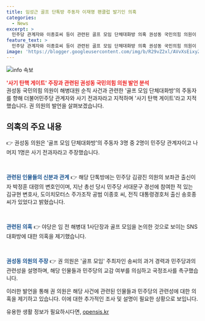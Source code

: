 ```yaml
---
title: 임성근 골프 단톡방 주동자 이재명 팬클럽 발기인 의혹
categories:
  - News
excerpt: >
  민주당 관계자와 이종호씨 등이 관련된 골프 모임 단체대화방 의혹 권성동 국민의힘 의원이 해병대 순직 사건과 관련해 민주당과의 관계를 지적하며 사기 탄핵 게이트라고 주장했다. 국회 소통관에서 기자회견을 열고 해당 단톡방의 주요 참여자들과 관련된 의혹을 제기했으며, 국정조사를 요구했다. 권 의원은 해당 인물들이 민주당과 교감했다면 사기 탄핵 게이트라고 강조했다.
feature_text: >
  민주당 관계자와 이종호씨 등이 관련된 골프 모임 단체대화방 의혹 권성동 국민의힘 의원이 해병대 순직 사건과 관련해 민주당과의 관계를 지적하며 사기 탄핵 게이트라고 주장했다. 국회 소통관에서 기자회견을 열고 해당 단톡방의 주요 참여자들과 관련된 의혹을 제기했으며, 국정조사를 요구했다. 권 의원은 해당 인물들이 민주당과 교감했다면 사기 탄핵 게이트라고 강조했다.
image: 'https://blogger.googleusercontent.com/img/b/R29vZ2xl/AVvXsEixyZcFfHzMRdzZMjFBmAUKJYCLCGyLL1o632UiGVXcaFdKo_bkvkuCioo0uUKlGfBVcT3P84aROyZIXSBEx3Aw5nCQ3pTgDom1WDC4m8eifvWiAmWEEVb4x6G_l8C0QH225ldMjyaFvpxGEBGNO37VmDTDMHGhJPq73UglMfDca1-0aw/s1600/blogspot.png'
---
```


<p><img src="https://blogger.googleusercontent.com/img/b/R29vZ2xl/AVvXsEixyZcFfHzMRdzZMjFBmAUKJYCLCGyLL1o632UiGVXcaFdKo_bkvkuCioo0uUKlGfBVcT3P84aROyZIXSBEx3Aw5nCQ3pTgDom1WDC4m8eifvWiAmWEEVb4x6G_l8C0QH225ldMjyaFvpxGEBGNO37VmDTDMHGhJPq73UglMfDca1-0aw/s1600/blogspot.png" alt="info 속보" /></p>

<p><b><span style="color: #ee2323;">'사기 탄핵 게이트' 주장과 관련된 권성동 국민의힘 의원 발언 분석</span></b>
<br>권성동 국민의힘 의원이 해병대원 순직 사건과 관련한 '골프 모임 단체대화방'의 주동자를 향해 더불어민주당 관계자와 사기 전과자라고 지적하며 '사기 탄핵 게이트'라고 지적했습니다. 권 의원의 발언을 살펴보겠습니다.</p>

<h2 data-ke-size="size26">의혹의 주요 내용</h2>

<p>👉 권성동 의원은 '골프 모임 단체대화방'의 주동자 3명 중 2명이 민주당 관계자이고 나머지 1명은 사기 전과자라고 주장했습니다.</p>

<p data-ke-size="size16">&nbsp;</p>

<p><b><span style="color: #1a5490;">관련된 인물들의 신분과 관계</span></b>
👉 해당 단톡방에는 민주당 김광진 의원의 보좌관 출신이자 박정훈 대령의 변호인이며, 지난 총선 당시 민주당 서대문구 경선에 참여한 적 있는 김규현 변호사, 도이치모터스 주가조작 공범 이종호 씨, 전직 대통령경호처 출신 송호종 씨가 있었다고 밝혔습니다.</p>

<p data-ke-size="size16">&nbsp;</p>

<p><b><span style="color: #1a5490;">관련된 의혹</span></b>
👉 야당은 임 전 해병대 1사단장과 골프 모임을 논의한 것으로 보이는 SNS 대화방에 대한 의혹을 제기했습니다.</p>

<p data-ke-size="size16">&nbsp;</p>

<p><b><span style="color: #1a5490;">권성동 의원의 주장</span></b>
👉 권 의원은 '골프 모임' 주최자인 송씨의 과거 경력과 민주당과의 관련성을 설명하며, 해당 인물들과 민주당의 교감 여부를 의심하고 국정조사를 촉구했습니다.</p>

<p>이러한 발언을 통해 권 의원은 해당 사건에 관련된 인물들과 민주당의 관련성에 대한 의혹을 제기하고 있습니다. 이에 대한 추가적인 조사 및 설명이 필요한 상황으로 보입니다.</p>
유용한 생활 정보가 필요하시다면, <a href="https://opensis.kr" rel="dofollow">opensis.kr</a>


